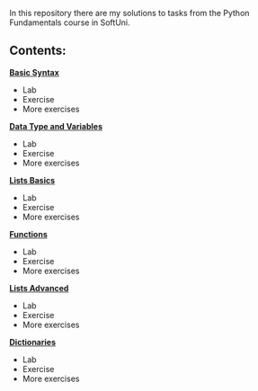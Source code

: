In this repository there are my solutions to tasks from the Python Fundamentals course in SoftUni.


## Contents:

**[Basic Syntax](https://github.com/Milenski1987/Python-Fundamentals-Homework/tree/main/basic_syntax)**
   - Lab
   - Exercise
   - More exercises
     
**[Data Type and Variables](https://github.com/Milenski1987/Python-Fundamentals-Homework/tree/main/data_types_and_variables)**
   - Lab
   - Exercise
   - More exercises

**[Lists Basics](https://github.com/Milenski1987/Python-Fundamentals-Homework/tree/main/list_basics)**
   - Lab
   - Exercise
   - More exercises

**[Functions](https://github.com/Milenski1987/Python-Fundamentals-Homework/tree/main/functions)**
   - Lab
   - Exercise
   - More exercises

**[Lists Advanced](https://github.com/Milenski1987/SoftUni-Python-Fundamentals-Course/tree/main/lists_advanced)**
   - Lab
   - Exercise
   - More exercises

**[Dictionaries]()**
   - Lab
   - Exercise
   - More exercises
